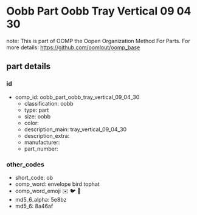 # Oobb Part Oobb Tray Vertical 09 04 30  

note: This is part of OOMP the Oopen Organization Method For Parts. For more details: https://github.com/oomlout/oomp_base

##  part details





### id
* oomp_id: oobb_part_oobb_tray_vertical_09_04_30
  * classification: oobb
  * type: part
  * size: oobb
  * color: 
  * description_main: tray_vertical_09_04_30
  * description_extra: 
  * manufacturer: 
  * part_number: 

### other_codes
* short_code: ob
* oomp_word: envelope bird tophat
* oomp_word_emoji :envelope: :bird: :tophat:
* md5_6_alpha: 5e8bz
* md5_6: 8a46af